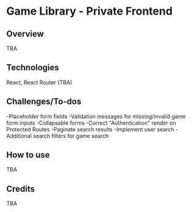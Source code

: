 # Game Library - Private Frontend

## Overview
TBA

## Technologies
React, React Router (TBA)

## Challenges/To-dos
-Placeholder form fields
-Validation messages for missing/invalid game form inputs
-Collapsable forms
-Correct "Authentication" render on Protected Routes
-Paginate search results
-Implement user search
-Additional search filters for game search

## How to use
TBA

## Credits
TBA
